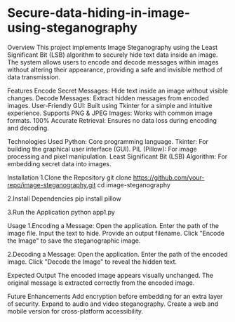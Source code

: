 # Secure-data-hiding-in-image-using-steganography

Overview
This project implements Image Steganography using the Least Significant Bit (LSB) algorithm to securely hide text data inside an image. The system allows users to encode and decode messages within images without altering their appearance, providing a safe and invisible method of data transmission.

Features
Encode Secret Messages: Hide text inside an image without visible changes.
Decode Messages: Extract hidden messages from encoded images.
User-Friendly GUI: Built using Tkinter for a simple and intuitive experience.
Supports PNG & JPEG Images: Works with common image formats.
100% Accurate Retrieval: Ensures no data loss during encoding and decoding.

Technologies Used
Python: Core programming language.
Tkinter: For building the graphical user interface (GUI).
PIL (Pillow): For image processing and pixel manipulation.
Least Significant Bit (LSB) Algorithm: For embedding secret data into images.

Installation
1.Clone the Repository
git clone https://github.com/your-repo/image-steganography.git
cd image-steganography

2.Install Dependencies
pip install pillow

3.Run the Application
python app1.py

Usage
1.Encoding a Message:
Open the application.
Enter the path of the image file.
Input the text to hide.
Provide an output filename.
Click "Encode the Image" to save the steganographic image.

2.Decoding a Message:
Open the application.
Enter the path of the encoded image.
Click "Decode the Image" to reveal the hidden text.

Expected Output
The encoded image appears visually unchanged.
The original message is extracted correctly from the encoded image.

Future Enhancements
Add encryption before embedding for an extra layer of security.
Expand to audio and video steganography.
Create a web and mobile version for cross-platform accessibility.
